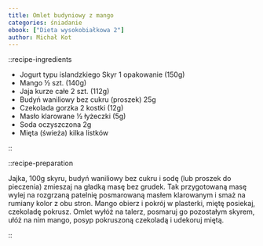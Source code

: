 ```yaml
---
title: Omlet budyniowy z mango
categories: śniadanie
ebook: ["Dieta wysokobiałkowa 2"]
author: Michał Kot
---
```


::recipe-ingredients

- Jogurt typu islandzkiego Skyr 1 opakowanie (150g)
- Mango ½ szt. (140g)
- Jaja kurze całe 2 szt. (112g)
- Budyń waniliowy bez cukru (proszek) 25g
- Czekolada gorzka 2 kostki (12g)
- Masło klarowane ½ łyżeczki (5g)
- Soda oczyszczona 2g
- Mięta (świeża) kilka listków

::

::recipe-preparation

Jajka, 100g skyru, budyń waniliowy bez cukru i sodę (lub proszek do pieczenia) zmieszaj na gładką masę bez grudek. Tak przygotowaną masę wylej na rozgrzaną patelnię posmarowaną masłem klarowanym i smaż na rumiany kolor z obu stron. Mango obierz i pokrój w plasterki, miętę posiekaj, czekoladę pokrusz. Omlet wyłóż na talerz, posmaruj go pozostałym skyrem, ułóż na nim mango, posyp pokruszoną czekoladą i udekoruj miętą.

::